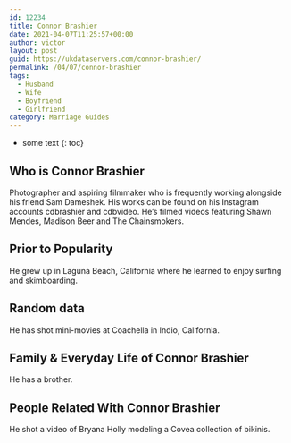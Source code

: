 ```yaml
---
id: 12234
title: Connor Brashier
date: 2021-04-07T11:25:57+00:00
author: victor
layout: post
guid: https://ukdataservers.com/connor-brashier/
permalink: /04/07/connor-brashier
tags:
  - Husband
  - Wife
  - Boyfriend
  - Girlfriend
category: Marriage Guides
---
```


* some text
{: toc}


## Who is Connor Brashier



Photographer and aspiring filmmaker who is frequently working alongside his friend Sam Dameshek. His works can be found on his Instagram accounts cdbrashier and cdbvideo. He&#8217;s filmed videos featuring Shawn Mendes, Madison Beer and The Chainsmokers. 

                
                
                
## Prior to Popularity



He grew up in Laguna Beach, California where he learned to enjoy surfing and skimboarding.

                
                
                
## Random data



He has shot mini-movies at Coachella in Indio, California.

                
                
                
## Family & Everyday Life of Connor Brashier



He has a brother.

                
                
                
## People Related With Connor Brashier



He shot a video of Bryana Holly modeling a Covea collection of bikinis.

                
              
            
          
          
          
